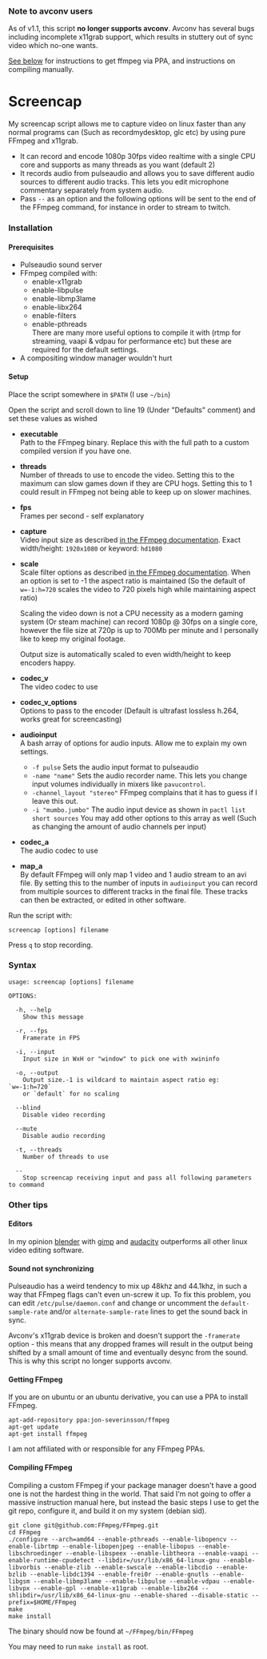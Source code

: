 ### Note to avconv users
As of v1.1, this script **no longer supports avconv**. Avconv has several bugs including incomplete x11grab support, which results in stuttery out of sync video which no-one wants.

[See below](#getting-ffmpeg) for instructions to get ffmpeg via PPA, and instructions on compiling manually.

# Screencap
My screencap script allows me to capture video on linux faster than any normal programs can (Such as recordmydesktop, glc etc) by using pure FFmpeg and x11grab.

* It can record and encode 1080p 30fps video realtime with a single CPU core and supports as many threads as you want (default 2)
* It records audio from pulseaudio and allows you to save different audio sources to different audio tracks. This lets you edit microphone commentary separately from system audio.
* Pass `--` as an option and the following options will be sent to the end of the FFmpeg command, for instance in order to stream to twitch.

### Installation
#### Prerequisites
* Pulseaudio sound server
* FFmpeg compiled with:
  * enable-x11grab
  * enable-libpulse
  * enable-libmp3lame
  * enable-libx264
  * enable-filters
  * enable-pthreads  
  There are many more useful options to compile it with (rtmp for streaming, vaapi & vdpau for performance etc) but these are required for the default settings.
* A compositing window manager wouldn't hurt

#### Setup
Place the script somewhere in `$PATH` (I use `~/bin`)

Open the script and scroll down to line 19 (Under "Defaults" comment) and set these values as wished

* **executable**  
  Path to the FFmpeg binary. Replace this with the full path to a custom compiled version if you have one.
* **threads**  
  Number of threads to use to encode the video. Setting this to the maximum can slow games down if they are CPU hogs. Setting this to 1 could result in FFmpeg not being able to keep up on slower machines.
* **fps**  
  Frames per second - self explanatory
* **capture**  
  Video input size as described [in the FFmpeg documentation](http://ffmpeg.org/ffmpeg.html#Video-Options). Exact width/height: `1920x1080` or keyword: `hd1080`
* **scale**  
  Scale filter options as described [in the FFmpeg documentation](http://www.ffmpeg.org/ffmpeg-filters.html#Options). When an option is set to -1 the aspect ratio is maintained (So the default of `w=-1:h=720` scales the video to 720 pixels high while maintaining aspect ratio)
  
  Scaling the video down is not a CPU necessity as a modern gaming system (Or steam machine) can record 1080p @ 30fps on a single core, however the file size at 720p is up to 700Mb per minute and I personally like to keep my original footage.
  
  Output size is automatically scaled to even width/height to keep encoders happy.
* **codec_v**  
  The video codec to use
* **codec_v_options**  
  Options to pass to the encoder (Default is ultrafast lossless h.264, works great for screencasting)
* **audioinput**  
  A bash array of options for audio inputs. Allow me to explain my own settings.
  * `-f pulse`
    Sets the audio input format to pulseaudio
  * `-name "name"`
    Sets the audio recorder name. This lets you change input volumes individually in mixers like `pavucontrol`.
  * `-channel_layout "stereo"`
    FFmpeg complains that it has to guess if I leave this out.
  * `-i "mumbo.jumbo"`
    The audio input device as shown in `pactl list short sources`
  You may add other options to this array as well (Such as changing the amount of audio channels per input)
* **codec_a**  
  The audio codec to use
* **map_a**  
  By default FFmpeg will only map 1 video and 1 audio stream to an avi file. By setting this to the number of inputs in `audioinput` you can record from multiple sources to different tracks in the final file. These tracks can then be extracted, or edited in other software.

Run the script with:

    screencap [options] filename

Press `q` to stop recording.

### Syntax
    usage: screencap [options] filename

    OPTIONS:

      -h, --help
        Show this message

      -r, --fps
        Framerate in FPS

      -i, --input
        Input size in WxH or "window" to pick one with xwininfo

      -o, --output
        Output size.-1 is wildcard to maintain aspect ratio eg: `w=-1:h=720`
        or `default` for no scaling

      --blind
        Disable video recording

      --mute
        Disable audio recording

      -t, --threads
        Number of threads to use

      --
        Stop screencap receiving input and pass all following parameters to command

### Other tips
#### Editors
In my opinion [blender](http://www.blender.org/) with [gimp](http://www.gimp.org/) and [audacity](http://audacity.sourceforge.net/) outperforms all other linux video editing software.

#### Sound not synchronizing
Pulseaudio has a weird tendency to mix up 48khz and 44.1khz, in such a way that FFmpeg flags can't even un-screw it up. To fix this problem, you can edit `/etc/pulse/daemon.conf` and change or uncomment the  `default-sample-rate` and/or `alternate-sample-rate` lines to get the sound back in sync.

Avconv's x11grab device is broken and doesn't support the `-framerate` option - this means that any dropped frames will result in the output being shifted by a small amount of time and eventually desync from the sound. This is why this script no longer supports avconv.


#### <a name="getting-ffmpeg"></a>Getting FFmpeg
If you are on ubuntu or an ubuntu derivative, you can use a PPA to install FFmpeg.

    apt-add-repository ppa:jon-severinsson/ffmpeg
    apt-get update
    apt-get install ffmpeg

I am not affiliated with or responsible for any FFmpeg PPAs.

#### Compiling FFmpeg
Compiling a custom FFmpeg if your package manager doesn't have a good one is not the hardest thing in the world. That said I'm not going to offer a massive instruction manual here, but instead the basic steps I use to get the git repo, configure it, and build it on my system (debian sid).

    git clone git@github.com:FFmpeg/FFmpeg.git
    cd FFmpeg
    ./configure --arch=amd64 --enable-pthreads --enable-libopencv --enable-librtmp --enable-libopenjpeg --enable-libopus --enable-libschroedinger --enable-libspeex --enable-libtheora --enable-vaapi --enable-runtime-cpudetect --libdir=/usr/lib/x86_64-linux-gnu --enable-libvorbis --enable-zlib --enable-swscale --enable-libcdio --enable-bzlib --enable-libdc1394 --enable-frei0r --enable-gnutls --enable-libgsm --enable-libmp3lame --enable-libpulse --enable-vdpau --enable-libvpx --enable-gpl --enable-x11grab --enable-libx264 --shlibdir=/usr/lib/x86_64-linux-gnu --enable-shared --disable-static --prefix=$HOME/FFmpeg
    make
    make install

The binary should now be found at `~/FFmpeg/bin/FFmpeg`

You may need to run `make install` as root.
